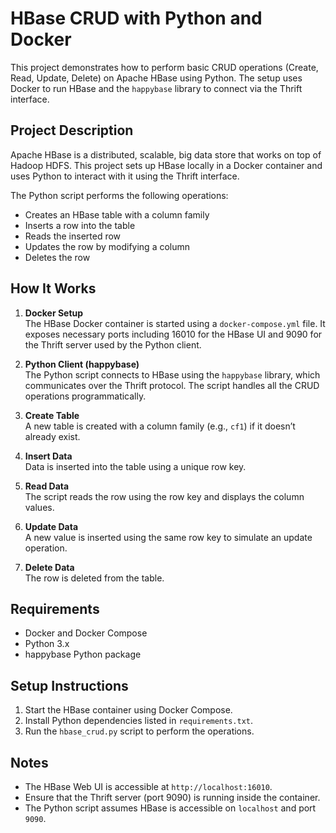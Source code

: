 # HBase CRUD with Python and Docker

This project demonstrates how to perform basic CRUD operations (Create, Read, Update, Delete) on Apache HBase using Python. The setup uses Docker to run HBase and the `happybase` library to connect via the Thrift interface.

## Project Description

Apache HBase is a distributed, scalable, big data store that works on top of Hadoop HDFS. This project sets up HBase locally in a Docker container and uses Python to interact with it using the Thrift interface.

The Python script performs the following operations:
- Creates an HBase table with a column family
- Inserts a row into the table
- Reads the inserted row
- Updates the row by modifying a column
- Deletes the row

## How It Works

1. **Docker Setup**  
   The HBase Docker container is started using a `docker-compose.yml` file. It exposes necessary ports including 16010 for the HBase UI and 9090 for the Thrift server used by the Python client.

2. **Python Client (happybase)**  
   The Python script connects to HBase using the `happybase` library, which communicates over the Thrift protocol. The script handles all the CRUD operations programmatically.

3. **Create Table**  
   A new table is created with a column family (e.g., `cf1`) if it doesn’t already exist.

4. **Insert Data**  
   Data is inserted into the table using a unique row key.

5. **Read Data**  
   The script reads the row using the row key and displays the column values.

6. **Update Data**  
   A new value is inserted using the same row key to simulate an update operation.

7. **Delete Data**  
   The row is deleted from the table.

## Requirements

- Docker and Docker Compose
- Python 3.x
- happybase Python package

## Setup Instructions

1. Start the HBase container using Docker Compose.
2. Install Python dependencies listed in `requirements.txt`.
3. Run the `hbase_crud.py` script to perform the operations.

## Notes

- The HBase Web UI is accessible at `http://localhost:16010`.
- Ensure that the Thrift server (port 9090) is running inside the container.
- The Python script assumes HBase is accessible on `localhost` and port `9090`.
